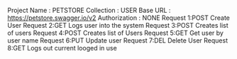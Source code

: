Project Name : PETSTORE
Collection : USER
Base URL : https://petstore.swagger.io/v2
Authorization : NONE
Request 1:POST Create User
Request 2:GET Logs user into the system
Request 3:POST Creates list of users 
Request 4:POST Creates list of Users
Request 5:GET Get user by user name
Request 6:PUT Update user
Request 7:DEL Delete User
Request 8:GET Logs out current looged in use
